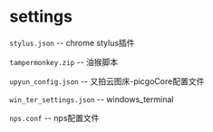 # settings

`stylus.json` -- chrome stylus插件

`tampermonkey.zip` -- 油猴脚本

`upyun_config.json` -- 又拍云图床-picgoCore配置文件

`win_ter_settings.json` -- windows_terminal

`nps.conf` -- nps配置文件
